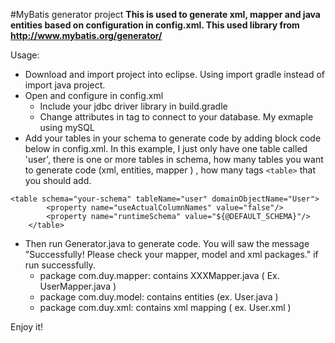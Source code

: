#MyBatis generator project
**This is used to generate xml, mapper and java entities based on configuration in config.xml. This used library from http://www.mybatis.org/generator/**

Usage:
- Download and import project into eclipse. Using import gradle instead of import java project.
- Open and configure in config.xml
	* Include your jdbc driver library in build.gradle
	* Change attributes in <jdbcConnection> tag to connect to your database. My exmaple using mySQL
- Add your tables in your schema to generate code by adding block code below in config.xml. In this example, I just only have one table called 'user', there is one or more tables in schema, how many tables you want to generate code (xml, entities, mapper ) , how many tags ```<table>``` that you should add.
```
<table schema="your-schema" tableName="user" domainObjectName="User">
    	<property name="useActualColumnNames" value="false"/>
    	<property name="runtimeSchema" value="${@DEFAULT_SCHEMA}"/>
    </table>
``` 

- Then run Generator.java to generate code. You will saw the message "Successfully! Please check your mapper, model and xml packages." if run successfully.
	* package com.duy.mapper: contains XXXMapper.java ( Ex. UserMapper.java )
	* package com.duy.model: contains entities (ex. User.java )
	* package com.duy.xml: contains xml mapping ( ex. User.xml )
	
Enjoy it!
	